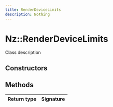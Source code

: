 ```yaml
---
title: RenderDeviceLimits
description: Nothing
---
```


# Nz::RenderDeviceLimits

Class description

## Constructors


## Methods

| Return type | Signature |
| ----------- | --------- |
